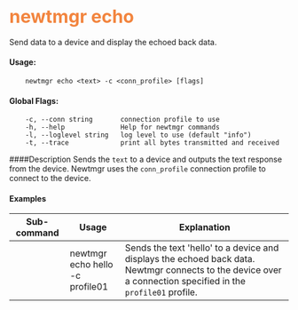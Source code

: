 ## <font color="#F2853F" style="font-size:24pt">newtmgr echo </font>
Send data to a device and display the echoed back data.

#### Usage:

```no-highlight
    newtmgr echo <text> -c <conn_profile> [flags] 
```

#### Global Flags:

```no-highlight
    -c, --conn string       connection profile to use
    -h, --help              Help for newtmgr commands
    -l, --loglevel string   log level to use (default "info")
    -t, --trace             print all bytes transmitted and received
```

####Description
Sends the `text` to a device and outputs the text response from the device. Newtmgr uses the `conn_profile` connection profile to connect to the device. 

#### Examples

Sub-command  | Usage                  | Explanation
-------------| -----------------------|-----------------
             | newtmgr echo hello<br>-c profile01 | Sends the text 'hello' to a device and displays the echoed back data. Newtmgr connects to the device over a connection specified in the `profile01` profile.
